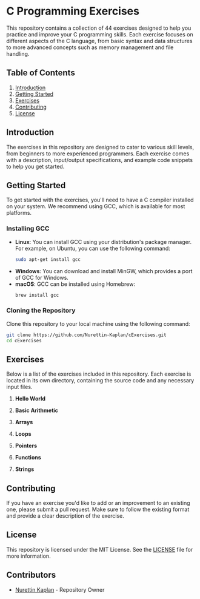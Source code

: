 # C Programming Exercises

This repository contains a collection of 44 exercises designed to help you practice and improve your C programming skills. Each exercise focuses on different aspects of the C language, from basic syntax and data structures to more advanced concepts such as memory management and file handling.

## Table of Contents

1. [Introduction](#introduction)
2. [Getting Started](#getting-started)
3. [Exercises](#exercises)
4. [Contributing](#contributing)
5. [License](#license)

## Introduction

The exercises in this repository are designed to cater to various skill levels, from beginners to more experienced programmers. Each exercise comes with a description, input/output specifications, and example code snippets to help you get started.

## Getting Started

To get started with the exercises, you'll need to have a C compiler installed on your system. We recommend using GCC, which is available for most platforms.

### Installing GCC

- **Linux**: You can install GCC using your distribution's package manager. For example, on Ubuntu, you can use the following command:
  ```sh
  sudo apt-get install gcc
  ```
- **Windows**: You can download and install MinGW, which provides a port of GCC for Windows.
- **macOS**: GCC can be installed using Homebrew:
  ```sh
  brew install gcc
  ```

### Cloning the Repository

Clone this repository to your local machine using the following command:
```sh
git clone https://github.com/Nurettin-Kaplan/cExercises.git
cd cExercises
```

## Exercises

Below is a list of the exercises included in this repository. Each exercise is located in its own directory, containing the source code and any necessary input files.

1. **Hello World**

2. **Basic Arithmetic**

3. **Arrays**

4. **Loops**
 
5. **Pointers**

6. **Functions** 

7. **Strings** 


## Contributing

If you have an exercise you'd like to add or an improvement to an existing one, please submit a pull request. Make sure to follow the existing format and provide a clear description of the exercise.

## License

This repository is licensed under the MIT License. See the [LICENSE](https://github.com/Nurettin-Kaplan/cExercises/blob/master/LICENSE.txt) file for more information.

## Contributors

- [Nurettin Kaplan](https://github.com/Nurettin-Kaplan) - Repository Owner
